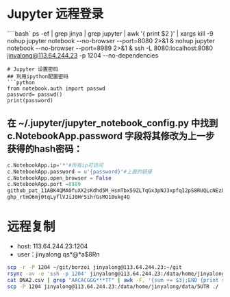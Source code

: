 # Jupyter 远程登录

````bash`
ps -ef | grep jinya | grep jupyter | awk '{ print $2 }' | xargs kill -9
nohup jupyter notebook --no-browser --port=8080 2>&1 &
nohup jupyter notebook --no-browser --port=8989 2>&1 &
ssh -L 8080:localhost:8080 jinyalong@113.64.244.23 -p 1204
--no-dependencies
```
# Jupyter 设置密码
## 利用ipython配置密码
```python
from notebook.auth import passwd
password= passwd()
print(password)
```
##  在 ~/.jupyter/jupyter_notebook_config.py 中找到c.NotebookApp.password 字段将其修改为上一步获得的hash密码：
```python
c.NotebookApp.ip='*'#所有ip可访问
c.NotebookApp.password = u'{password}'#上面的链接
c.NotebookApp.open_browser = False
c.NotebookApp.port =8989
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
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
```

# 远程复制
- host: 113.64.244.23:1204
- user：jinyalong qs*@*a$8Rn
```bash
scp -r -P 1204 ~/git/borzoi jinyalong@113.64.244.23:~/git
rsync -av -e 'ssh -p 1204' jinyalong@113.64.244.23:/data/home/jinyalong/data/sev_241001/results/core6-merge_core /Users/john/data/Promter/results/core6-merge_core
cat DNA2.csv | grep "AACACGGG***TT" | awk -F, '{sum += $3};END {print sum}'
scp -P 1204 jinyalong@113.64.244.23:/data/home/jinyalong/data/5UTR ./
```